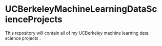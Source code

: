 # UCBerkeleyMachineLearningDataScienceProjects
 This repository will contain all of my UCBerkeley machine learning data science projects .
